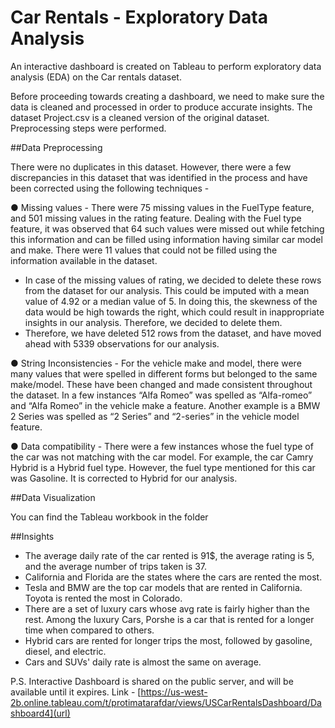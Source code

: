 # Car Rentals - Exploratory Data Analysis

An interactive dashboard is created on Tableau to perform exploratory data analysis (EDA) on the Car rentals dataset.

Before proceeding towards creating a dashboard, we need to make sure the data is cleaned and processed in order to produce accurate insights. 
The dataset Project.csv is a cleaned version of the original dataset. Preprocessing steps were performed.

##Data Preprocessing

There were no duplicates in this dataset. However, there were a few discrepancies in this dataset that was identified in the process and have been corrected using the following techniques - 

●	Missing values - There were 75 missing values in the FuelType feature, and 501 missing values in the rating feature. Dealing with the Fuel type feature, it was observed that 64 such values were missed out while fetching this information and can be filled using information having similar car model and make. There were 11 values that could not be filled using the information available in the dataset. 
  -	In case of the missing values of rating, we decided to delete these rows from the dataset for our analysis. This could be imputed with a mean value of 4.92 or a median value of 5. In doing this, the skewness of the data would be high towards the right, which could result in inappropriate insights in our analysis. Therefore, we decided to delete them.
  -	Therefore, we have deleted 512 rows from the dataset, and have moved ahead with 5339 observations for our analysis.

●	String Inconsistencies - For the vehicle make and model, there were many values that were spelled in different forms but belonged to the same make/model. These have been changed and made consistent throughout the dataset. In a few instances “Alfa Romeo” was spelled as “Alfa-romeo” and “Alfa Romeo” in the vehicle make a feature. Another example is a BMW 2 Series was spelled as “2 Series” and “2-series” in the vehicle model feature.

●	Data compatibility - There were a few instances whose the fuel type of the car was not matching with the car model. For example, the car Camry Hybrid is a Hybrid fuel type. However, the fuel type mentioned for this car was Gasoline. It is corrected to Hybrid for our analysis.

##Data Visualization

You can find the Tableau workbook in the folder

##Insights
- The average daily rate of the car rented is 91$, the average rating is 5, and the average number of trips taken is 37.
- California and Florida are the states where the cars are rented the most. 
- Tesla and BMW are the top car models that are rented in California. Toyota is rented the most in Colorado.
- There are a set of luxury cars whose avg rate is fairly higher than the rest. Among the luxury Cars, Porshe is a car that is rented for a longer time when compared to others.
- Hybrid cars are rented for longer trips the most, followed by gasoline, diesel, and electric.
- Cars and SUVs' daily rate is almost the same on average.

P.S. Interactive Dashboard is shared on the public server, and will be available until it expires. Link - [https://us-west-2b.online.tableau.com/t/protimatarafdar/views/USCarRentalsDashboard/Dashboard4](url)
